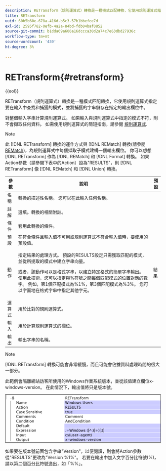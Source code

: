 ```yaml
---
description: RETransform（規則運算式）轉換是一種模式匹配轉換，它使用規則運算式指定要在輸入中查找和捕獲的模式，並將捕獲的字串儲存在指定的輸出欄位中。
title: RETransform
uuid: 60b5b60e-678a-416d-b5c3-57b1bbefce7d
exl-id: 2595f782-0efb-4a2a-84bd-fdb04baf0852
source-git-commit: b1dda69a606a16dccca30d2a74c7e63dbd27936c
workflow-type: tm+mt
source-wordcount: '430'
ht-degree: 3%

---
```


# RETransform{#retransform}

{{eol}}

RETransform（規則運算式）轉換是一種模式匹配轉換，它使用規則運算式指定要在輸入中查找和捕獲的模式，並將捕獲的字串儲存在指定的輸出欄位中。

對整個輸入字串計算規則運算式。 如果輸入與規則運算式中指定的模式不符，則不會擷取任何資料。 如需使用規則運算式的簡短指南，請參閱 [規則運算式](../../../../../home/c-dataset-const-proc/c-reg-exp.md#concept-070077baa419475094ef0469e92c5b9c).

>[!NOTE]
>
>此 [!DNL RETransform] 轉換的運作方式與 [!DNL REMatch] 轉換(請參閱 [REMatch](../../../../../home/c-dataset-const-proc/c-data-trans/c-transf-types/c-standard-transf/c-rematch.md#concept-7f0b1caad1df46aabef4448f88261a8e))，為規則運算式中每個擷取子模式建構一個輸出欄位。 你可以想想 [!DNL RETransform] 作為 [!DNL REMatch] 和 [!DNL Format] 轉換。 如果Action參數（請參閱下表中的Action）設為&quot;RESULTS&quot;，則 [!DNL RETransform] 像 [!DNL REMatch] 和 [!DNL Union] 轉換。

<table id="table_51B7342E6A5E4E31913BD0F6A6ACC424"> 
 <thead> 
  <tr> 
   <th colname="col1" class="entry"> 參數 </th> 
   <th colname="col2" class="entry"> 說明 </th> 
   <th colname="col3" class="entry"> 預設 </th> 
  </tr> 
 </thead>
 <tbody> 
  <tr> 
   <td colname="col1"> 名稱 </td> 
   <td colname="col2"> 轉換的描述性名稱。 您可以在此輸入任何名稱。 </td> 
   <td colname="col3"></td> 
  </tr> 
  <tr> 
   <td colname="col1"> 註解 </td> 
   <td colname="col2"> 選填。轉換的相關附註。 </td> 
   <td colname="col3"></td> 
  </tr> 
  <tr> 
   <td colname="col1"> 條件 </td> 
   <td colname="col2"> 套用此轉換的條件。 </td> 
   <td colname="col3"></td> 
  </tr> 
  <tr> 
   <td colname="col1"> 預設 </td> 
   <td colname="col2"> 在符合條件且輸入值不可用或規則運算式不符合輸入值時，要使用的預設值。 </td> 
   <td colname="col3"></td> 
  </tr> 
  <tr> 
   <td colname="col1"> 動作 </td> 
   <td colname="col2"> <p>指定結果的處理方式。 預設的RESULTS設定只需獲取匹配的模式，並從所提取的模式中建立字串向量。 </p> <p> 或者，該動作可以是格式字串，以建立特定格式的簡單字串輸出。 使用此技術，您可以指定與%符號之間每個匹配模式的位置對應的數字。 例如，第1個匹配模式為%1%，第3個匹配模式為%3%。 您可以字面地在格式字串中指定其他字元。 </p> </td> 
   <td colname="col3"> 結果 </td> 
  </tr> 
  <tr> 
   <td colname="col1"> 運算式 </td> 
   <td colname="col2"> 用於比對的規則運算式。 </td> 
   <td colname="col3"></td> 
  </tr> 
  <tr> 
   <td colname="col1"> 輸入 </td> 
   <td colname="col2"> 用於計算規則運算式的欄位。 </td> 
   <td colname="col3"></td> 
  </tr> 
  <tr> 
   <td colname="col1"> 輸出 </td> 
   <td colname="col2"> 輸出字串的名稱。 </td> 
   <td colname="col3"></td> 
  </tr> 
 </tbody> 
</table>

>[!NOTE]
>
>[!DNL RETransform] 轉換可能會非常緩慢，而且可能會佔據資料處理時間的很大一部分。

此範例會隔離網站訪客所使用的Windows作業系統版本，並從該值建立欄位x-windows-version。 在此情況下，輸出值將只是版本號。

![](assets/cfg_TransformationType_RegularExpression.png)

如果要在版本號前面包含字串&quot;Version&quot;，以便閱讀，則會將Action參數從&quot;RESULTS&quot;更改為&quot;Version %1%&quot;。 若要在輸出中加入文字百分比符號(%)，請以第二個百分比符號逸出，如「%%」。
